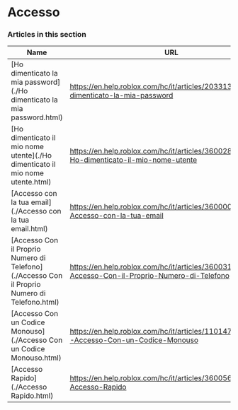 # Accesso  
### Articles in this section
Name|URL
-|-
[Ho dimenticato la mia password](./Ho dimenticato la mia password.html) |https://en.help.roblox.com/hc/it/articles/203313070-Ho-dimenticato-la-mia-password
[Ho dimenticato il mio nome utente](./Ho dimenticato il mio nome utente.html) |https://en.help.roblox.com/hc/it/articles/360028719931-Ho-dimenticato-il-mio-nome-utente
[Accesso con la tua email](./Accesso con la tua email.html) |https://en.help.roblox.com/hc/it/articles/360000495826-Accesso-con-la-tua-email
[Accesso Con il Proprio Numero di Telefono](./Accesso Con il Proprio Numero di Telefono.html) |https://en.help.roblox.com/hc/it/articles/360031771371-Accesso-Con-il-Proprio-Numero-di-Telefono
[Accesso Con un Codice Monouso](./Accesso Con un Codice Monouso.html) |https://en.help.roblox.com/hc/it/articles/11014749736980-Accesso-Con-un-Codice-Monouso
[Accesso Rapido](./Accesso Rapido.html) |https://en.help.roblox.com/hc/it/articles/360056582012-Accesso-Rapido